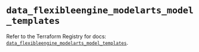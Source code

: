 # `data_flexibleengine_modelarts_model_templates`

Refer to the Terraform Registry for docs: [`data_flexibleengine_modelarts_model_templates`](https://registry.terraform.io/providers/flexibleenginecloud/flexibleengine/1.46.0/docs/data-sources/modelarts_model_templates).
